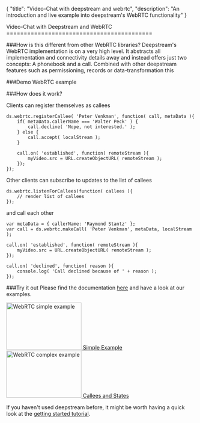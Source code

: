 {
	"title": "Video-Chat with deepstream and webrtc",
	"description": "An introduction and live example into deepstream's WebRTC functionality"
}

<link href="../assets/css/webrtc.css" type="text/css" rel="stylesheet" />
Video-Chat with Deepstream and WebRTC
==========================================


###How is this different from other WebRTC libraries?
Deepstream's WebRTC implementation is on a very high level. It abstracts all implementation and connectivity details away and instead offers just two concepts: A phonebook and a call. Combined with other deepstream features such as permissioning, records or data-transformation this 

###Demo
WebRTC example

###How does it work?

Clients can register themselves as callees

	ds.webrtc.registerCallee( 'Peter Venkman', function( call, metaData ){
		if( metaData.callerName === 'Walter Peck' ) {
			call.decline( 'Nope, not interested.' );
		} else {
			call.accept( localStream );
		}

		call.on( 'established', function( remoteStream ){
			myVideo.src = URL.createObjectURL( remoteStream );
		});
	});

Other clients can subscribe to updates to the list of callees

	ds.webrtc.listenForCallees(function( callees ){
		// render list of callees
	});

and call each other

	var metaData = { callerName: 'Raymond Stantz' };
	var call = ds.webrtc.makeCall( 'Peter Venkman', metaData, localStream );

	call.on( 'established', function( remoteStream ){
		myVideo.src = URL.createObjectURL( remoteStream );
	});

	call.on( 'declined', function( reason ){
		console.log( 'Call declined because of ' + reason );
	});

###Try it out
Please find the documentation [here](../docs/webrtc.html) and have a look at our examples.

<div class="two-examples">
	<a href="#">
		<img width="200" height="125" alt="WebRTC simple example" src="../assets/images/webrtc-simple-example.png" />
		<label>Simple Example</label>
	</a>
	<a href="#">
		<img width="200" height="125" alt="WebRTC complex example" src="../assets/images/webrtc-complex-example.png" />
		<label>Callees and States</label>
	</a>
</div>

If you haven't used deepstream before, it might be worth having a quick look at the [getting started tutorial](getting-started.html).
